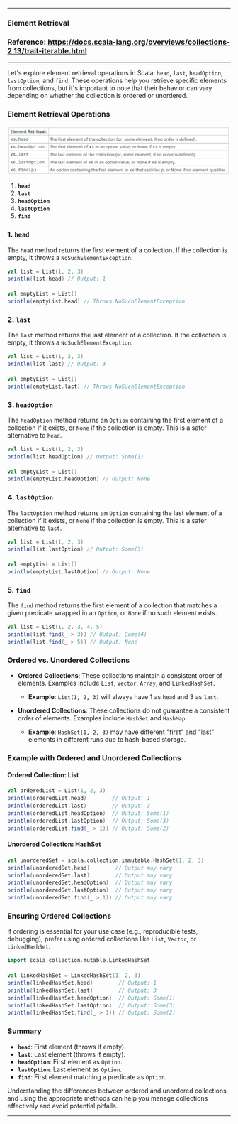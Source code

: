 
---

### Element Retrieval

### Reference: <https://docs.scala-lang.org/overviews/collections-2.13/trait-iterable.html>

---

Let's explore element retrieval operations in Scala: `head`, `last`, `headOption`, `lastOption`, and `find`. These operations help you retrieve specific elements from collections, but it's important to note that their behavior can vary depending on whether the collection is ordered or unordered.

### Element Retrieval Operations

![Element Retrieval](element_retrieval.png "Element Retrieval")

1. **`head`**
2. **`last`**
3. **`headOption`**
4. **`lastOption`**
5. **`find`**

### 1. `head`

The `head` method returns the first element of a collection. If the collection is empty, it throws a `NoSuchElementException`.

```scala
val list = List(1, 2, 3)
println(list.head) // Output: 1

val emptyList = List()
println(emptyList.head) // Throws NoSuchElementException
```

### 2. `last`

The `last` method returns the last element of a collection. If the collection is empty, it throws a `NoSuchElementException`.

```scala
val list = List(1, 2, 3)
println(list.last) // Output: 3

val emptyList = List()
println(emptyList.last) // Throws NoSuchElementException
```

### 3. `headOption`

The `headOption` method returns an `Option` containing the first element of a collection if it exists, or `None` if the collection is empty. This is a safer alternative to `head`.

```scala
val list = List(1, 2, 3)
println(list.headOption) // Output: Some(1)

val emptyList = List()
println(emptyList.headOption) // Output: None
```

### 4. `lastOption`

The `lastOption` method returns an `Option` containing the last element of a collection if it exists, or `None` if the collection is empty. This is a safer alternative to `last`.

```scala
val list = List(1, 2, 3)
println(list.lastOption) // Output: Some(3)

val emptyList = List()
println(emptyList.lastOption) // Output: None
```

### 5. `find`

The `find` method returns the first element of a collection that matches a given predicate wrapped in an `Option`, or `None` if no such element exists.

```scala
val list = List(1, 2, 3, 4, 5)
println(list.find(_ > 3)) // Output: Some(4)
println(list.find(_ > 5)) // Output: None
```

### Ordered vs. Unordered Collections

- **Ordered Collections**: These collections maintain a consistent order of elements. Examples include `List`, `Vector`, `Array`, and `LinkedHashSet`.
    - **Example**: `List(1, 2, 3)` will always have 1 as `head` and 3 as `last`.

- **Unordered Collections**: These collections do not guarantee a consistent order of elements. Examples include `HashSet` and `HashMap`.
    - **Example**: `HashSet(1, 2, 3)` may have different "first" and "last" elements in different runs due to hash-based storage.

### Example with Ordered and Unordered Collections

#### Ordered Collection: List

```scala
val orderedList = List(1, 2, 3)
println(orderedList.head)        // Output: 1
println(orderedList.last)        // Output: 3
println(orderedList.headOption)  // Output: Some(1)
println(orderedList.lastOption)  // Output: Some(3)
println(orderedList.find(_ > 1)) // Output: Some(2)
```

#### Unordered Collection: HashSet

```scala
val unorderedSet = scala.collection.immutable.HashSet(1, 2, 3)
println(unorderedSet.head)        // Output may vary
println(unorderedSet.last)        // Output may vary
println(unorderedSet.headOption)  // Output may vary
println(unorderedSet.lastOption)  // Output may vary
println(unorderedSet.find(_ > 1)) // Output may vary
```

### Ensuring Ordered Collections

If ordering is essential for your use case (e.g., reproducible tests, debugging), prefer using ordered collections like `List`, `Vector`, or `LinkedHashSet`.

```scala
import scala.collection.mutable.LinkedHashSet

val linkedHashSet = LinkedHashSet(1, 2, 3)
println(linkedHashSet.head)        // Output: 1
println(linkedHashSet.last)        // Output: 3
println(linkedHashSet.headOption)  // Output: Some(1)
println(linkedHashSet.lastOption)  // Output: Some(3)
println(linkedHashSet.find(_ > 1)) // Output: Some(2)
```

### Summary

- **`head`**: First element (throws if empty).
- **`last`**: Last element (throws if empty).
- **`headOption`**: First element as `Option`.
- **`lastOption`**: Last element as `Option`.
- **`find`**: First element matching a predicate as `Option`.

Understanding the differences between ordered and unordered collections and using the appropriate methods can help you manage collections effectively and avoid potential pitfalls.

---

